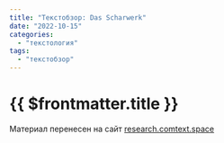 ```yaml
---
title: "Текстобзор: Das Scharwerk"
date: "2022-10-15"
categories:
  - "текстология"
tags:
  - "текстобзор"
---
```


# {{ $frontmatter.title }}

Материал перенесен на сайт [research.comtext.space](https://research.comtext.space)